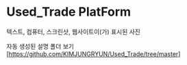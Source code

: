 # Used_Trade PlatForm
 텍스트, 컴퓨터, 스크린샷, 웹사이트이(가) 표시된 사진

자동 생성된 설명
폴더 보기[https://github.com/KIMJUNGRYUN/Used_Trade/tree/master]
